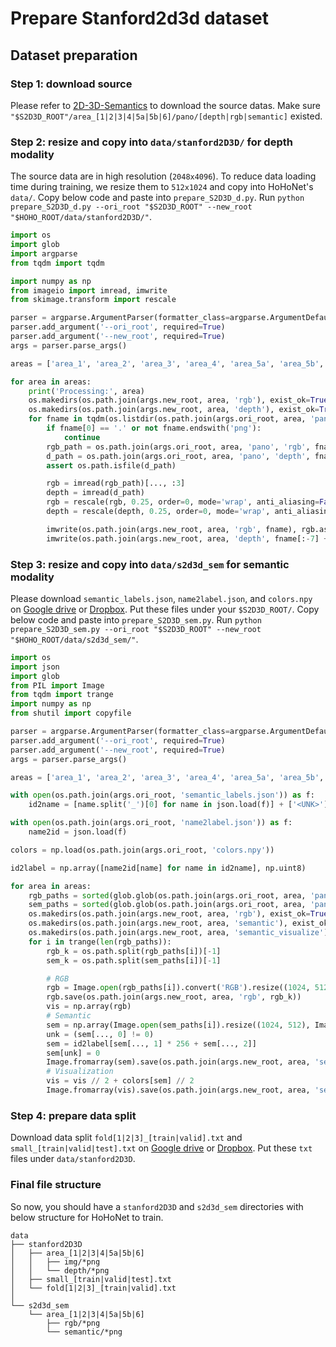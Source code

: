 # Prepare Stanford2d3d dataset

## Dataset preparation
### Step 1: download source
Please refer to [2D-3D-Semantics](https://github.com/alexsax/2D-3D-Semantics) to download the source datas.
Make sure `"$S2D3D_ROOT"/area_[1|2|3|4|5a|5b|6]/pano/[depth|rgb|semantic]` existed.


### Step 2: resize and copy into `data/stanford2D3D/` for depth modality
The source data are in high resolution (`2048x4096`).
To reduce data loading time during training, we resize them to `512x1024` and copy into HoHoNet's `data/`.
Copy below code and paste into `prepare_S2D3D_d.py`.
Run `python prepare_S2D3D_d.py --ori_root "$S2D3D_ROOT" --new_root "$HOHO_ROOT/data/stanford2D3D/"`.
```python
import os
import glob
import argparse
from tqdm import tqdm

import numpy as np
from imageio import imread, imwrite
from skimage.transform import rescale

parser = argparse.ArgumentParser(formatter_class=argparse.ArgumentDefaultsHelpFormatter)
parser.add_argument('--ori_root', required=True)
parser.add_argument('--new_root', required=True)
args = parser.parse_args()

areas = ['area_1', 'area_2', 'area_3', 'area_4', 'area_5a', 'area_5b', 'area_6']

for area in areas:
    print('Processing:', area)
    os.makedirs(os.path.join(args.new_root, area, 'rgb'), exist_ok=True)
    os.makedirs(os.path.join(args.new_root, area, 'depth'), exist_ok=True)
    for fname in tqdm(os.listdir(os.path.join(args.ori_root, area, 'pano', 'rgb'))):
        if fname[0] == '.' or not fname.endswith('png'):
            continue
        rgb_path = os.path.join(args.ori_root, area, 'pano', 'rgb', fname)
        d_path = os.path.join(args.ori_root, area, 'pano', 'depth', fname[:-7] + 'depth.png')
        assert os.path.isfile(d_path)

        rgb = imread(rgb_path)[..., :3]
        depth = imread(d_path)
        rgb = rescale(rgb, 0.25, order=0, mode='wrap', anti_aliasing=False, preserve_range=True)
        depth = rescale(depth, 0.25, order=0, mode='wrap', anti_aliasing=False, preserve_range=True)

        imwrite(os.path.join(args.new_root, area, 'rgb', fname), rgb.astype(np.uint8))
        imwrite(os.path.join(args.new_root, area, 'depth', fname[:-7] + 'depth.png'), depth.astype(np.uint16))
```

### Step 3: resize and copy into `data/s2d3d_sem` for semantic modality
Please download `semantic_labels.json`, `name2label.json`, and `colors.npy` on [Google drive](https://drive.google.com/drive/folders/1raT3vRXnQXRAQuYq36dE-93xFc_hgkTQ?usp=sharing) or [Dropbox](https://www.dropbox.com/sh/b014nop5jrehpoq/AACWNTMMHEAbaKOO1drqGio4a?dl=0).
Put these files under your `$S2D3D_ROOT/`.
Copy below code and paste into `prepare_S2D3D_sem.py`.
Run `python prepare_S2D3D_sem.py --ori_root "$S2D3D_ROOT" --new_root "$HOHO_ROOT/data/s2d3d_sem/"`.
```python
import os
import json
import glob
from PIL import Image
from tqdm import trange
import numpy as np
from shutil import copyfile

parser = argparse.ArgumentParser(formatter_class=argparse.ArgumentDefaultsHelpFormatter)
parser.add_argument('--ori_root', required=True)
parser.add_argument('--new_root', required=True)
args = parser.parse_args()

areas = ['area_1', 'area_2', 'area_3', 'area_4', 'area_5a', 'area_5b', 'area_6']

with open(os.path.join(args.ori_root, 'semantic_labels.json')) as f:
    id2name = [name.split('_')[0] for name in json.load(f)] + ['<UNK>']

with open(os.path.join(args.ori_root, 'name2label.json')) as f:
    name2id = json.load(f)

colors = np.load(os.path.join(args.ori_root, 'colors.npy'))

id2label = np.array([name2id[name] for name in id2name], np.uint8)

for area in areas:
    rgb_paths = sorted(glob.glob(os.path.join(args.ori_root, area, 'pano', 'rgb', '*png')))
    sem_paths = sorted(glob.glob(os.path.join(args.ori_root, area, 'pano', 'semantic', '*png')))
    os.makedirs(os.path.join(args.new_root, area, 'rgb'), exist_ok=True)
    os.makedirs(os.path.join(args.new_root, area, 'semantic'), exist_ok=True)
    os.makedirs(os.path.join(args.new_root, area, 'semantic_visualize'), exist_ok=True)
    for i in trange(len(rgb_paths)):
        rgb_k = os.path.split(rgb_paths[i])[-1]
        sem_k = os.path.split(sem_paths[i])[-1]

        # RGB
        rgb = Image.open(rgb_paths[i]).convert('RGB').resize((1024, 512), Image.LANCZOS)
        rgb.save(os.path.join(args.new_root, area, 'rgb', rgb_k))
        vis = np.array(rgb)
        # Semantic
        sem = np.array(Image.open(sem_paths[i]).resize((1024, 512), Image.NEAREST), np.int32)
        unk = (sem[..., 0] != 0)
        sem = id2label[sem[..., 1] * 256 + sem[..., 2]]
        sem[unk] = 0
        Image.fromarray(sem).save(os.path.join(args.new_root, area, 'semantic', rgb_k))
        # Visualization
        vis = vis // 2 + colors[sem] // 2
        Image.fromarray(vis).save(os.path.join(args.new_root, area, 'semantic_visualize', rgb_k))
```

### Step 4: prepare data split
Download data split `fold[1|2|3]_[train|valid].txt` and `small_[train|valid|test].txt` on [Google drive](https://drive.google.com/drive/folders/1raT3vRXnQXRAQuYq36dE-93xFc_hgkTQ?usp=sharing) or [Dropbox](https://www.dropbox.com/sh/b014nop5jrehpoq/AACWNTMMHEAbaKOO1drqGio4a?dl=0).
Put these `txt` files under `data/stanford2D3D`.



### Final file structure
So now, you should have a `stanford2D3D` and `s2d3d_sem` directories with below structure for HoHoNet to train.

    data
    ├── stanford2D3D
    │   ├── area_[1|2|3|4|5a|5b|6]
    │   │   ├── img/*png
    │   │   └── depth/*png
    │   ├── small_[train|valid|test].txt
    │   └── fold[1|2|3]_[train|valid].txt
    │
    └── s2d3d_sem
        └── area_[1|2|3|4|5a|5b|6]
            ├── rgb/*png
            └── semantic/*png
